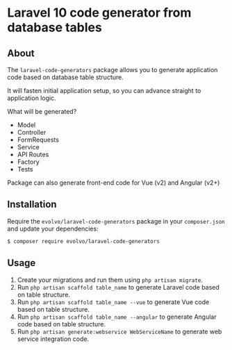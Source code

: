 # Laravel 10 code generator from database tables

## About

The `laravel-code-generators` package allows you to generate application code based on database table structure.

It will fasten initial application setup, so you can advance straight to application logic.

What will be generated?
- Model
- Controller
- FormRequests
- Service
- API Routes
- Factory
- Tests 

Package can also generate front-end code for Vue (v2) and Angular (v2+) 

## Installation

Require the `evolvo/laravel-code-generators` package in your `composer.json` and update your dependencies:
```sh
$ composer require evolvo/laravel-code-generators
```

## Usage

1. Create your migrations and run them using `php artisan migrate`.
2. Run `php artisan scaffold table_name` to generate Laravel code based on table structure.
3. Run `php artisan scaffold table_name --vue` to generate Vue code based on table structure.
4. Run `php artisan scaffold table_name --angular` to generate Angular code based on table structure.
5. Run `php artisan generate:webservice WebServiceName` to generate web service integration code.


